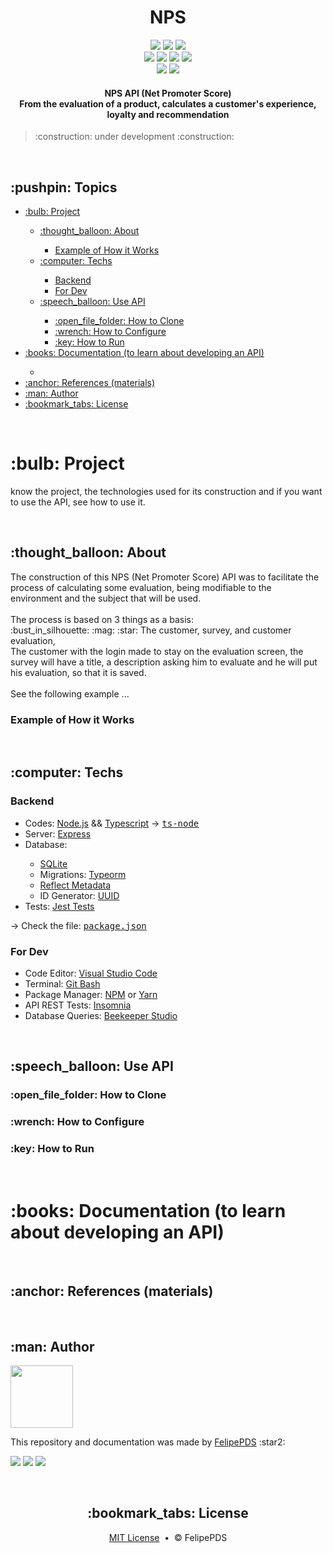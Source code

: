 # <h1 align="center">NPS</h1>

<p align="center">
    <a href=""><img src="https://img.shields.io/github/license/FelipePDS/nps"></a> 
    <img src="https://img.shields.io/static/v1?label=status&message=under+development&color=F36565&style=flat&logo=reverbNation&logoColor=white"/>
    <img src="https://img.shields.io/github/last-commit/FelipePDS/nps"><br>
    <img src="https://img.shields.io/static/v1?label=server&message=express+|+ts-node&color=3178C6&style=flat&logo=express&logoColor=white">
    <img src="https://img.shields.io/static/v1?label=node&message=v12.18.0&color=339933&style=flat&logo=node.js&logoColor=white"> 
    <img src="https://img.shields.io/static/v1?label=npm&message=v6.14.4&color=CB3837&style=flat&logo=npm&logoColor=white"> 
    <img src="https://img.shields.io/static/v1?label=yarn&message=v1.22.5&color=2C8EBB&style=flat&logo=yarn&logoColor=white"><br>
    <img src="https://img.shields.io/github/forks/FelipePDS/nps?style=social">
    <img src="https://img.shields.io/github/stars/FelipePDS/nps?style=social">
</p>

<h4 align="center">NPS API (Net Promoter Score) <br>From the evaluation of a product, calculates a customer's experience, loyalty and recommendation</h4>

<blockquote>:construction: under development :construction:</blockquote>

<br>

<h2>:pushpin: Topics</h2>
<ul>
    <li><a href="#project">:bulb: Project</a></li>
    <ul>
        <li><a href="#about">:thought_balloon: About</a></li>
        <ul>
            <li><a href="#how-it-works-the-api">Example of How it Works</a></li>
        </ul>
        <li><a href="#techs">:computer: Techs</a></li>
        <ul>
            <li><a href="#techs-backend">Backend</a></li>
            <li><a href="#techs-for-dev">For Dev</a></li>
        </ul>
        <li><a href="#use-api">:speech_balloon: Use API</a></li>
        <ul>
            <li><a href="#how-to-clone-the-api">:open_file_folder: How to Clone</a></li>
            <li><a href="#how-to-configure-the-api">:wrench: How to Configure</a></li>
            <li><a href="#how-to-run-the-api">:key: How to Run</a></li>
        </ul>
    </ul>
    <li><a href="#documentation">:books: Documentation (to learn about developing an API)</a></li>
    <ul>
        <li><a href=""></a></li>
    </ul>
    <li><a href="#references">:anchor: References (materials)</a></li>
    <li><a href="#author">:man: Author</a></li>
    <li><a href="#license">:bookmark_tabs: License</a></li>
</ul>

<br>

<h1 id="project">:bulb: Project</h1>
<p>know the project, the technologies used for its construction and if you want to use the API, see how to use it.</p>

<br>

<h2 id="about">:thought_balloon: About</h2>
<p>
    The construction of this NPS (Net Promoter Score) API was to facilitate the process of calculating some evaluation, being modifiable to the environment and the subject that will be used. <br><br>
    The process is based on 3 things as a basis: <br>
    :bust_in_silhouette: :mag: :star: The customer, survey, and customer evaluation, <br>
    The customer with the login made to stay on the evaluation screen, the survey will have a title, a description asking him to evaluate and he will put his evaluation, so that it is saved. <br><br>
    See the following example ...
</p>

<h3 id="how-it-works-the-api">Example of How it Works</h3>
<p>

</p>

<br>

<h2 id="techs">:computer: Techs</h2>

<h3 id="techs-backend">Backend</h3>
<ul>
    <li>Codes: <a href="">Node.js</a> && <a href="">Typescript</a> → <kbd><a href="">ts-node</a></kbd></li>
    <li>Server: <a href="">Express</a></li>
    <li>Database:</li>
    <ul>
        <li><a href="">SQLite</a></li>
        <li>Migrations: <a href="">Typeorm</a></li>
        <li><a href="">Reflect Metadata</a></li>
        <li>ID Generator: <a href="">UUID</a></li>
    </ul>
    <li>Tests: <a href="">Jest Tests</a></li>
</ul>
<p>→ Check the file: <kbd><a href="">package.json</a></kbd></p>

<h3 id="techs-for-dev">For Dev</h3>
<ul>
    <li>Code Editor: <a href="">Visual Studio Code</a></li>
    <li>Terminal: <a href="">Git Bash</a></li>
    <li>Package Manager: <a href="">NPM</a> or <a href="">Yarn</a></li>
    <li>API REST Tests: <a href="">Insomnia</a></li>
    <li>Database Queries: <a href="">Beekeeper Studio</a></li>
</ul>

<br>

<h2 id="use-api">:speech_balloon: Use API</h2>

<h3 id="how-to-clone-the-api">:open_file_folder: How to Clone</h3>
<p>

</p>

<h3 id="how-to-configure-the-api">:wrench: How to Configure</h3>
<p>

</p>

<h3 id="how-to-run-the-api">:key: How to Run</h3>
<p>

</p>

<br>

<h1 id="documentation">:books: Documentation (to learn about developing an API)</h1>
<p>

</p>

<br>

<h2 id="references">:anchor: References (materials)</h2>
<p>

</p>

<br>

<h2 id="author">:man: Author</h2>
<p><img width="100px" src="https://avatars.githubusercontent.com/u/64941387?s=400&u=a9c0d7a657b0b0b644d41cd88966e0a89d0a67a6&v=4"/></p>
<p>This repository and documentation was made by <a href="https://felipepds.github.io/felipepds-resume/">FelipePDS</a> :star2:</p>
<p><a href="https://www.linkedin.com/in/felipe-p-da-silva-a55b891ba/?lipi=urn%3Ali%3Apage%3Ad_flagship3_feed%3BiErPy3g7Q1KGOaD%2BsGw%2Fpg%3D%3D"><img src="https://img.shields.io/static/v1?label=+&message=Felipe+P.+Da+Silva&color=0A66C2&style=flat&logo=linkedin&logoColor=white"/></a> <a href="https://twitter.com/FelipePintoDaS1"><img src="https://img.shields.io/static/v1?label=+&message=@FelipePintoDaS1&color=1DA1F2&style=flat&logo=twitter&logoColor=white"/></a> <img src="https://img.shields.io/static/v1?label=+&message=felipepdasilva66@gmail.com&color=EA4335&style=flat&logo=gmail&logoColor=white"/></p>

<br>

<h2 align="center" id="license">:bookmark_tabs: License</h2>
<p align="center"><a href="https://github.com/FelipePDS/NextLevelWeek4-nps/blob/master/LICENSE">MIT License</a> &nbsp;&bull;&nbsp; &copy; FelipePDS</p>
